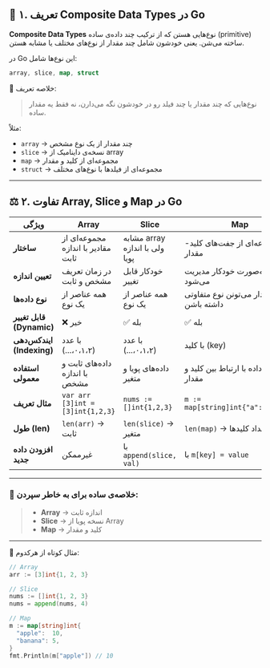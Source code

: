 ## 🧩 **۱. تعریف Composite Data Types در Go**

**Composite Data Types** نوع‌هایی هستن که از ترکیب چند داده‌ی ساده (primitive) ساخته می‌شن.
یعنی خودشون شامل چند مقدار از نوع‌های مختلف یا مشابه هستن.

در Go این نوع‌ها شامل:

```go
array, slice, map, struct
```

🧠 خلاصه تعریف:

> نوع‌هایی که چند مقدار یا چند فیلد رو در خودشون نگه می‌دارن، نه فقط یه مقدار ساده.

مثلاً:

- `array` → چند مقدار از یک نوع مشخص
- `slice` → نسخه‌ی داینامیک از array
- `map` → مجموعه‌ای از کلید و مقدار
- `struct` → مجموعه‌ای از فیلدها با نوع‌های مختلف

---

## ⚖️ **۲. تفاوت Array, Slice و Map در Go**

| ویژگی                     | **Array**                          | **Slice**                      | **Map**                                     |
| ------------------------- | ---------------------------------- | ------------------------------ | ------------------------------------------- |
| **ساختار**                | مجموعه‌ای از مقادیر با اندازه ثابت | مشابه array ولی با اندازه پویا | مجموعه‌ای از جفت‌های کلید-مقدار             |
| **تعیین اندازه**          | در زمان تعریف مشخص و ثابت          | خودکار قابل تغییر              | اندازه به‌صورت خودکار مدیریت می‌شود         |
| **نوع داده‌ها**           | همه عناصر از یک نوع                | همه عناصر از یک نوع            | کلید و مقدار می‌تونن نوع متفاوتی داشته باشن |
| **قابل تغییر (Dynamic)**  | ❌ خیر                             | ✅ بله                         | ✅ بله                                      |
| **ایندکس‌دهی (Indexing)** | با عدد (۰،۱،۲،...)                 | با عدد (۰،۱،۲،...)             | با کلید (key)                               |
| **استفاده معمولی**        | داده‌های ثابت و با اندازه مشخص     | داده‌های پویا و متغیر          | نگهداری داده با ارتباط بین کلید و مقدار     |
| **مثال تعریف**            | `var arr [3]int = [3]int{1,2,3}`   | `nums := []int{1,2,3}`         | `m := map[string]int{"a":1,"b":2}`          |
| **طول (len)**             | `len(arr)` → ثابت                  | `len(slice)` → متغیر           | `len(map)` → تعداد کلیدها                   |
| **افزودن داده جدید**      | غیرممکن                            | با `append(slice, val)`        | با `m[key] = value`                         |

---

### 🔹 **خلاصه‌ی ساده برای به خاطر سپردن:**

> - **Array** → اندازه ثابت
> - **Slice** → نسخه پویا از Array
> - **Map** → کلید و مقدار

---

🧠 مثال کوتاه از هرکدوم:

```go
// Array
arr := [3]int{1, 2, 3}

// Slice
nums := []int{1, 2, 3}
nums = append(nums, 4)

// Map
m := map[string]int{
  "apple":  10,
  "banana": 5,
}
fmt.Println(m["apple"]) // 10
```
